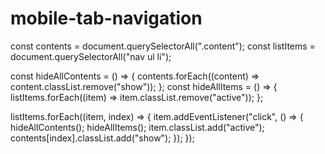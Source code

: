 # mobile-tab-navigation
const contents = document.querySelectorAll(".content");
const listItems = document.querySelectorAll("nav ul li");

const hideAllContents = () => {
  contents.forEach((content) => content.classList.remove("show"));
};
const hideAllItems = () => {
  listItems.forEach((item) => item.classList.remove("active"));
};

listItems.forEach((item, index) => {
  item.addEventListener("click", () => {
    hideAllContents();
    hideAllItems();
    item.classList.add("active");
    contents[index].classList.add("show");
  });
});
